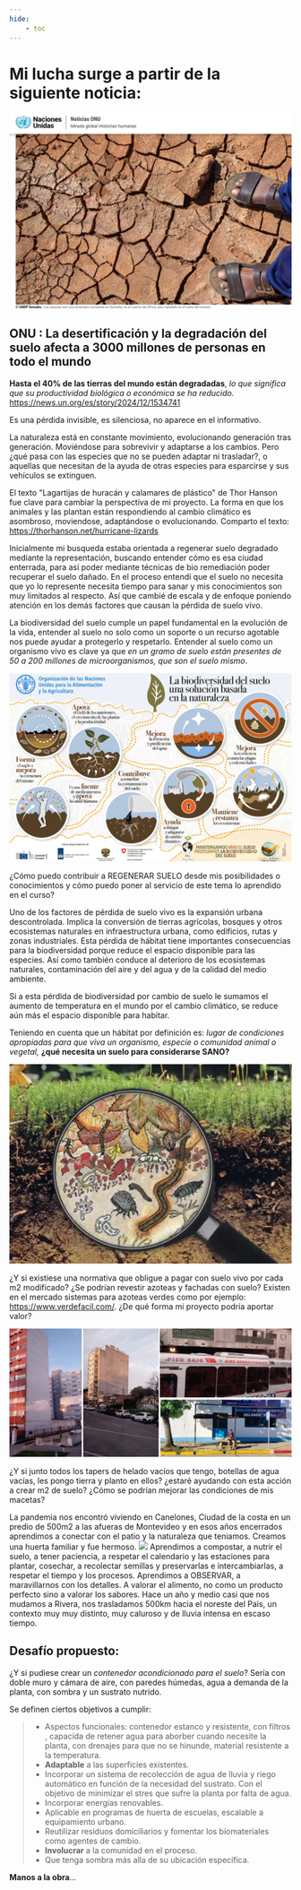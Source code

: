 ```yaml
---
hide:
    - toc
---
```

# Mi lucha surge a partir de la siguiente noticia:

![](../images/ProyectoIntegrador/suelodegradado.jpg )

## ONU : La desertificación y la degradación del suelo afecta a 3000 millones de personas en todo el mundo

**Hasta el 40% de las tierras del mundo están degradadas**, *lo que significa que su productividad biológica o económica se ha reducido.*
https://news.un.org/es/story/2024/12/1534741

Es una pérdida invisible, es silenciosa, no aparece en el informativo.

La naturaleza está en constante movimiento, evolucionando generación tras generación. Moviéndose para sobrevivir y adaptarse a los cambios. Pero ¿qué pasa con las especies que no se pueden adaptar ni trasladar?, o aquellas que necesitan de la ayuda de otras especies para esparcirse y sus vehículos se extinguen.

El texto "Lagartijas de huracán y calamares de plástico" de Thor Hanson fue clave para cambiar la perspectiva de mi proyecto. La forma en que los animales y las plantan están respondiendo al cambio climático es asombroso, moviendose, adaptándose o evolucionando. Comparto el texto:  https://thorhanson.net/hurricane-lizards 

Inicialmente mi busqueda estaba orientada a regenerar suelo degradado mediante la representación, buscando entender cómo es esa ciudad enterrada, para así poder mediante técnicas de bio remediación poder recuperar el suelo dañado. En el proceso entendí que el suelo no necesita que yo lo represente necesita tiempo para sanar y  mis conocimientos son muy limitados al respecto.  Así que cambié de escala y de enfoque poniendo atención en los demás factores que causan la pérdida de suelo vivo.

La biodiversidad del suelo cumple un papel fundamental en la evolución de la vida, entender al suelo no solo como un soporte o un recurso agotable nos puede ayudar a protegerlo y respetarlo. Entender al suelo como un organismo vivo es clave ya que *en un gramo de suelo están presentes de 50 a 200 millones de microorganismos, que son el suelo mismo*.

![](../images/ProyectoIntegrador/biodiversidad.png)


 ¿Cómo puedo contribuir a REGENERAR SUELO desde mis posibilidades o conocimientos y cómo puedo poner al servicio de este tema lo aprendido en el curso?


Uno de los factores de pérdida de suelo vivo es la expansión urbana descontrolada. Implica la conversión de tierras agrícolas, bosques y otros ecosistemas naturales en infraestructura urbana, como edificios, rutas y zonas industriales. Esta pérdida de hábitat tiene importantes consecuencias para la biodiversidad porque reduce el espacio disponible para las especies. Así como también conduce al deterioro de los ecosistemas naturales, contaminación del aire y del agua y de la calidad del medio ambiente. 

Si a esta pérdida de biodiversidad por cambio de suelo le sumamos el aumento de temperatura en el mundo por el cambio climático, se reduce aún más el espacio disponible para habitar.  

Teniendo en cuenta que un hábitat por definición es: *lugar de condiciones apropiadas para que viva un organismo, especie o comunidad animal o vegetal,* **¿qué necesita un suelo para considerarse SANO?**

![](../images/ProyectoIntegrador/lupa.png)

¿Y si existiese una normativa que obligue a pagar con suelo vivo por cada m2 modificado? ¿Se podrían revestir azoteas y fachadas con suelo?  Existen en el mercado sistemas para azoteas verdes como por ejemplo: https://www.verdefacil.com/. ¿De qué forma mi proyecto podría aportar valor?

![](../images/ProyectoIntegrador/superficies.jpg)

¿Y si junto todos los tapers de helado vacíos que tengo, botellas de agua vacías,  les pongo tierra y planto en ellos? ¿estaré ayudando con esta acción a crear m2 de suelo? ¿Cómo se podrían mejorar las condiciones de mis macetas?

La pandemia nos encontró viviendo en Canelones, Ciudad de la costa en un predio de 500m2 a las afueras de Montevideo y en esos años encerrados aprendimos a conectar con el patio y la naturaleza que teniamos. Creamos una huerta familiar y fue hermoso.
![](../images/ProyectoIntegrador/pandemia.png)
Aprendimos a compostar, a nutrir el suelo, a tener paciencia, a respetar el calendario y las estaciones para plantar, cosechar, a recolectar semillas y preservarlas e intercambiarlas, a respetar el tiempo y los procesos. Aprendimos a OBSERVAR, a maravillarnos con los detalles. A valorar el alimento, no como un producto perfecto sino a valorar los sabores.
Hace un año y medio casi que nos mudamos a Rivera, nos trasladamos 500km hacia el noreste del Pais, un contexto muy muy distinto, muy caluroso y de lluvia intensa en escaso tiempo.

## Desafío propuesto:

¿Y si pudiese crear un *contenedor acondicionado para el suelo*? Sería con doble muro y cámara de aire, con paredes húmedas, agua a demanda de la planta, con sombra y un sustrato nutrido. 

Se definen ciertos objetivos a cumplir:

> - Aspectos funcionales: contenedor estanco y resistente, con filtros , capacida de retener agua para aborber cuando necesite la planta, con drenajes para que no se hinunde, material resistente a la temperatura.
> - **Adaptable** a las superficies existentes.
> - Incorporar un sistema de recolección de agua de lluvia y riego automático en función de la necesidad del sustrato. Con el objetivo de minimizar el stres que sufre la planta por falta de agua.
> - Incorporar energías renovables.
> - Aplicable en programas de huerta de escuelas, escalable a equipamiento urbano. 
> - Reutilizar residuos domiciliarios y fomentar los biomateriales como agentes de cambio.
> - **Involucrar** a la comunidad en el proceso.
> - Que tenga sombra más alla de su ubicación específica.

**Manos a la obra**...

